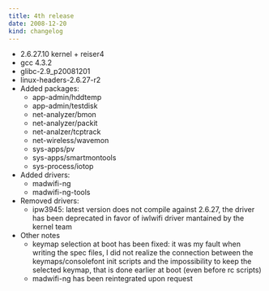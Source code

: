 ```yaml
---
title: 4th release
date: 2008-12-20
kind: changelog
---
```

* 2\.6\.27\.10 kernel \+ reiser4
* gcc 4\.3\.2
* glibc\-2\.9\_p20081201
* linux\-headers\-2\.6\.27\-r2
* Added packages\:
    * app\-admin/hddtemp
    * app\-admin/testdisk
    * net\-analyzer/bmon
    * net\-analyzer/packit
    * net\-analzer/tcptrack
    * net\-wireless/wavemon
    * sys\-apps/pv
    * sys\-apps/smartmontools
    * sys\-process/iotop
* Added drivers\:
    * madwifi\-ng
    * madwifi\-ng\-tools
* Removed drivers\:
    * ipw3945\: latest version does not compile against 2\.6\.27, the driver has been deprecated in favor of iwlwifi driver mantained by the kernel team
* Other notes
    * keymap selection at boot has been fixed\: it was my fault when writing the spec files, I did not realize the connection between the keymaps/consolefont init scripts and the impossibility to keep the selected keymap, that is done earlier at boot \(even before rc scripts\)
    * madwifi\-ng has been reintegrated upon request
